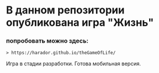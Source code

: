 # В данном репозитории опубликована игра "Жизнь"
### попробовать можно здесь:
    > https://harador.github.io/theGameOfLife/

Игра в стадии разработки. Готова мобильная версия.